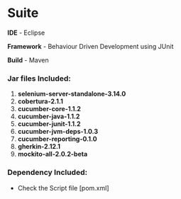 # Suite

**IDE** - Eclipse

**Framework** - Behaviour Driven Development using JUnit

**Build** - Maven

### Jar files Included:
1. **selenium-server-standalone-3.14.0**
2. **cobertura-2.1.1**
3. **cucumber-core-1.1.2**
4. **cucumber-java-1.1.2**
5. **cucumber-junit-1.1.2**
6. **cucumber-jvm-deps-1.0.3**
7. **cucumber-reporting-0.1.0**
8. **gherkin-2.12.1**
9. **mockito-all-2.0.2-beta**

### Dependency Included:
- Check the Script file [pom.xml]
